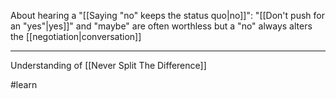 About hearing a "[[Saying "no" keeps the status quo|no]]": "[[Don't push for an "yes"|yes]]" and "maybe" are often worthless but a "no" always alters the [[negotiation|conversation]]

---

Understanding of [[Never Split The Difference]]

#learn